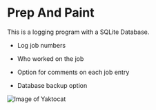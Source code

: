 # Prep And Paint
This is a logging program with a SQLite Database. 

- Log job numbers

- Who worked on the job

- Option for comments on each job entry

- Database backup option

![Image of Yaktocat](https://octodex.github.com/images/yaktocat.png)
